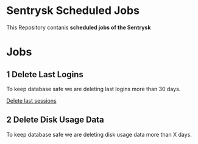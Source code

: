 # Sentrysk Scheduled Jobs
This Repository contanis **scheduled jobs of the Sentrysk**

# Jobs

## 1 Delete Last Logins
To keep database safe we are deleting last logins more than 30 days.

[Delete last sessions](https://github.com/sentrysk/Sentrysk-Scheduled-Jobs/blob/main/Modules/last_logins.py)

## 2 Delete Disk Usage Data
To keep database safe we are deleting disk usage data more than X days.
